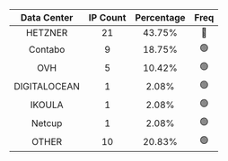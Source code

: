 | Data Center | IP Count | Percentage | Freq |
|:------------:|:--------:|:-----------:|:-----:|
| HETZNER | 21 | 43.75% | 🔴 |
| Contabo | 9 | 18.75% | 🟢 |
| OVH | 5 | 10.42% | 🟢 |
| DIGITALOCEAN | 1 | 2.08% | 🟢 |
| IKOULA | 1 | 2.08% | 🟢 |
| Netcup | 1 | 2.08% | 🟢 |
| OTHER | 10 | 20.83% | 🟢 |